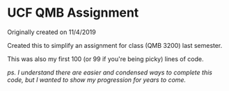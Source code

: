 # UCF QMB Assignment

Originally created on 11/4/2019

Created this to simplify an assignment for class (QMB 3200) last semester. 

This was also my first 100 (or 99 if you're being picky) lines of code.

_ps. I understand there are easier and condensed ways to complete this code, but I wanted to show my progression for years to come._

